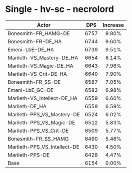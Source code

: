 # Single - hv-sc - necrolord
| Actor | DPS | Increase |
|---|:---:|:---:|
|Bonesmith-FR_HAMG-DE|6757|9.80%|
|Bonesmith-FR-DE_HA|6744|9.60%|
|Emeni-LbE-DE_HA|6739|9.51%|
|Marileth-VS_Mastery-DE_HA|6654|8.14%|
|Marileth-VS_Magic-DE_HA|6643|7.96%|
|Marileth-VS_Crit-DE_HA|6640|7.90%|
|Bonesmith-FR_SS-DE|6587|7.05%|
|Emeni-LbE_GC-DE|6583|6.98%|
|Marileth-VS_Intellect-DE_HA|6559|6.60%|
|Marileth-DE_HA|6559|6.59%|
|Marileth-PPS_VS_Mastery-DE|6524|6.02%|
|Marileth-PPS_VS_Magic-DE|6512|5.83%|
|Marileth-PPS_VS_Crit-DE|6509|5.77%|
|Bonesmith-FR_SS_HAMG|6490|5.46%|
|Marileth-PPS_VS_Intellect-DE|6430|4.50%|
|Marileth-PPS-DE|6428|4.47%|
|Base|6154|0.00%|
